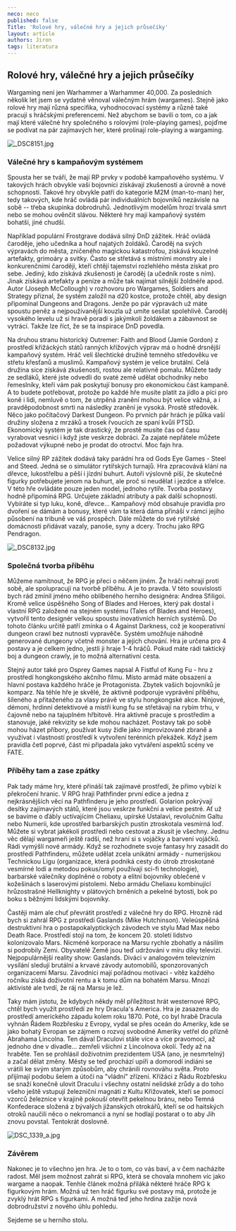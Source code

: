```yaml
---
neco: neco
published: false
Title: 'Rolové hry, válečné hry a jejich průsečíky'
layout: article
authors: Jiron
tags: literatura
---
```


## Rolové hry, válečné hry a jejich průsečíky 

Wargaming není jen Warhammer a Warhammer 40,000\. Za posledních několik let jsem se vydatně věnoval válečným hrám (wargames). Stejně jako rolové hry mají různá specifika, vyhodnocovací systémy a různě také pracují s hráčskými preferencemi. Než abychom se bavili o tom, co a jak mají které válečné hry společného s rolovými (role-playing games), pojďme se podívat na pár zajímavých her, které prolínají role-playing a wargaming. 

![_DSC8151.jpg]({{site.baseurl}}/79/_DSC8151.jpg)

### Válečné hry s kampaňovým systémem 

Spousta her se tváří, že mají RP prvky v podobě kampaňového systému. V takových hrách obvykle vaši bojovníci získávají zkušenosti a úrovně a nové schopnosti. Takové hry obvykle patří do kategorie M2M (man-to-man) her, tedy takových, kde hráč ovládá pár individuálních bojovníků nezávisle na sobě -- třeba skupinka dobrodruhů. Jednotlivým modelům hrozí trvalá smrt nebo se mohou ověnčit slávou. Některé hry mají kampaňový systém bohatší, jiné chudší. 

Například populární Frostgrave dodává silný DnD zážitek. Hráč ovládá čaroděje, jeho učedníka a houf najatých žoldáků. Čaroděj na svých výpravách do města, zničeného magickou katastrofou, získává kouzelné artefakty, grimoáry a svitky. Často se střetává s místními monstry ale i konkurenčními čaroději, kteří chtějí tajemství rozlehlého města získat pro sebe. Jediný, kdo získává zkušenosti je čaroděj (a učedník roste s ním). Jinak získává artefakty a peníze a může tak najímat silnější žoldnéře apod. Autor (Joseph McCollough) v rozhovoru pro Wargames, Soldiers and Strategy přiznal, že systém založil na d20 kostce, protože chtěl, aby design připomínal Dungeons and Dragons. Jenže po pár výpravách už máte spoustu peněz a nejpoužívanější kouzla už umíte sesílat spolehlivě. Čaroděj vysokého levelu už si hravě poradí s jakýmkoli žoldákem a zábavnost se vytrácí. Takže lze říct, že se ta inspirace DnD povedla. 

Na druhou stranu historický Outremer: Faith and Blood (Jamie Gordon) z prostředí křižáckých států ranných křížových výprav má o hodně drsnější kampaňový systém. Hráč velí šlechtické družině temného středověku ve střetu křesťanů a muslimů. Kampaňový systém je velice brutální. Celá družina sice získává zkušenosti, rostou ale relativně pomalu. Můžete tady ze sedláků, které jste odvedli do svaté země udělat obchodníky nebo řemeslníky, kteří vám pak poskytují bonusy pro ekonomickou část kampaně. A to budete potřebovat, protože po každé hře musíte platit za jídlo a píci pro koně i lidi, nemluvě o tom, že utrpěná zranění mohou být velice vážná, a i pravděpodobnost smrti na následky zranění je vysoká. Prostě středověk. Něco jako počítačový Darkest Dungeon. Po prvních pár hrách je půlka vaší družiny složena z mrzáků a trosek řvoucích ze spaní kvůli PTSD. Ekonomický systém je tak drastický, že prostě musíte čas od času vyrabovat vesnici i když jste veskrze dobráci. Za zajaté nepřátele můžete požadovat výkupné nebo je prodat do otroctví. Moc fajn hra. 

Velice silný RP zážitek dodává taky parádní hra od Gods Eye Games - Steel and Steed. Jedná se o simulátor rytířských turnajů. Hra zpracovává klání na dřevce, lukostřelbu a pěší i jízdní buhurt. Autoři výslovně píší, že skutečné figurky potřebujete jenom na buhurt, ale proč si neudělat i jezdce a střelce. V této hře ovládáte pouze jeden model, jednoho rytíře. Tvorba postavy hodně připomíná RPG. Určujete základní atributy a pak další schopnosti. Vybíráte si typ luku, koně, dřevce... Kampaňový mód obsahuje pravidla pro dvoření se dámám a bonusy, které vám ta která dáma přináší v rámci jejího působení na tribuně ve váš prospěch. Dále můžete do své rytířské domácnosti přidávat vazaly, panoše, syny a dcery. Trochu jako RPG Pendragon. 

![_DSC8132.jpg]({{site.baseurl}}/79/_DSC8132.jpg)

### Společná tvorba příběhu 

Můžeme namítnout, že RPG je přeci o něčem jiném. Že hráči nehrají proti sobě, ale spolupracují na tvorbě příběhu. A je to pravda. V této souvislosti bych rád zmínil jméno mého oblíbeného herního designéra: Andrea Sfiligoi. Kromě velice úspěšného Song of Blades and Heroes, který pak dostal i vlastní RPG založené na stejném systému (Tales of Blades and Heroes), vytvořil tento designér velkou spoustu inovativních herních systémů. Do tohoto článku určitě patří zmínka o 4 Against Darkness, což je kooperativní dungeon crawl bez nutnosti vypravěče. Systém umožňuje náhodně generované dungeony včetně monster a jejich chování. Hra je určena pro 4 postavy a je celkem jedno, jestli ji hraje 1-4 hráčů. Pokud máte rádi taktický boj a dungeon crawly, je to možná alternativní cesta. 

Stejný autor také pro Osprey Games napsal A Fistful of Kung Fu - hru z prostředí hongkongského akčního filmu. Místo armád máte obsazení a hlavní postava každého hráče je Protagonista. Zbytek vašich bojovníků je komparz. Na téhle hře je skvělé, že aktivně podporuje vyprávění příběhu, šíleného a přitaženého za vlasy právě ve stylu hongkongské akce. Ninjové, démoni, hrdinní detektivové a mistři kung fu se střetávají na rybím trhu, v čajovně nebo na tajuplném hřbitově. Hra aktivně pracuje s prostředím a stanovuje, jaké rekvizity se kde mohou nacházet. Postavy tak po sobě mohou házet příbory, používat kusy židle jako improvizované zbraně a využívat i vlastností prostředí k vytvoření terénních překážek. Když jsem pravidla četl poprvé, část mi připadala jako vytváření aspektů scény ve FATE. 

### Příběhy tam a zase zpátky 

Pak tady máme hry, které přináší tak zajímavé prostředí, že přímo vybízí k překročení hranic. V RPG hraji Pathfinder první edice a jedna z nejkrásnějších věcí na Pathfinderu je jeho prostředí. Golarion pokrývají desítky zajímavých států, které jsou veskrze funkční a velice pestré. Ať už se bavíme o ďábly uctívajícím Cheliaxu, upírské Ustalavi, revolučním Galtu nebo Numerii, kde uprostřed barbarských pustin ztroskotala vesmírná loď. Můžete si vybrat jakékoli prostředí nebo cestovat a zkusit je všechny. Jednu věc dělají wargameři ještě radši, než hraní si s vojáčky a barvení vojáčků. Rádi vymýšlí nové armády. Když se rozhodnete svoje fantasy hry zasadit do prostředí Pathfinderu, můžete udělat zcela unikátní armády - numerijskou Technickou Ligu (organizace, která podniká cesty do útrob ztroskotané vesmírné lodi a metodou pokus/omyl používají sci-fi technologie), barbarské válečníky doplněné o roboty a elitní bojovníky oblečené v kožešinách s laserovými pistolemi. Nebo armádu Cheliaxu kombinující hrůzostrašné Hellknighty v plátových brněních a pekelné bytosti, bok po boku s běžnými lidskými bojovníky. 

Častěji mám ale chuť převrátit prostředí z válečné hry do RPG. Hrozně rád bych si zahrál RPG z prostředí Gaslands (Mike Hutchinson). Veleúspěšná destruktivní hra o postapokalyptických závodech ve stylu Mad Max nebo Death Race. Prostředí stojí na tom, že koncem 20\. století lidstvo kolonizovalo Mars. Nicméně korporace na Marsu rychle zbohatly a násilím si podrobily Zemi. Obyvatelé Země jsou teď udržováni v míru díky televizi. Nejpopulárnější reality show: Gaslands. Diváci v analogovém televizním vysílání sledují brutální a krvavé závody automobilů, sponzorovaných organizacemi Marsu. Závodníci mají pořádnou motivaci - vítěz každého ročníku získá doživotní rentu a k tomu dům na bohatém Marsu. Mnozí aktivisté ale tvrdí, že ráj na Marsu je lež. 

Taky mám jistotu, že kdybych někdy měl příležitost hrát westernové RPG, chtěl bych využít prostředí ze hry Dracula's America. Hra je zasazena do prostředí amerického západu kolem roku 1870\. Poté, co byl hrabě Dracula vyhnán Řádem Rozbřesku z Evropy, vydal se přes oceán do Ameriky, kde se jako bohatý Evropan se zájmem o rozvoj svobodné Ameriky vetřel do přízně Abrahama Lincolna. Ten dával Draculovi stále více a více pravomocí, až jednoho dne v divadle... zemřeli všichni z Lincolnova okolí. Tedy až na hraběte. Ten se prohlásil doživotním prezidentem USA (ano, je nesmrtelný) a začal dělat změny. Městy se teď prochází upíři a domorodí indiáni se vrátili ke svým starým způsobům, aby chránili rovnováhu světa. Proto přijímají podobu šelem a útočí na "vládní" zřízení. Křižáci z Řádu Rozbřesku se snaží konečně ulovit Draculu i všechny ostatní nelidské zrůdy a do toho všeho ještě vstupují železniční magnáti z Kultu Křižovatek, kteří se pomocí vzorců železnice v krajině pokouší otevřít pekelnou bránu, nebo Temná Konfederace složená z bývalých jižanských otrokářů, kteří se od haitských otroků naučili něco o nekromancii a nyní se hodlají postarat o to aby Jih znovu povstal. Tentokrát doslovně. 

![DSC_1339_a.jpg]({{site.baseurl}}/79/DSC_1339_a.jpg)

### Závěrem 

Nakonec je to všechno jen hra. Je to o tom, co vás baví, a v čem nacházíte radost. Měl jsem možnost zahrát si RPG, která se chovala mnohem víc jako wargame a naopak. Tenhle článek možná přiláká některé hráče RPG k figurkovým hrám. Možná už ten hráč figurku své postavy má, protože je zvyklý hrát RPG s figurkami. A možná teď jeho hrdina zažije nová dobrodružství z nového úhlu pohledu. 

Sejdeme se u herního stolu.
